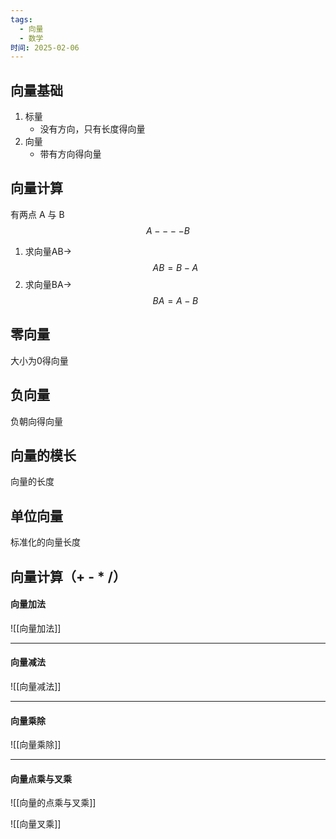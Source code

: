 ```yaml
---
tags:
  - 向量
  - 数学
时间: 2025-02-06
---
```


## 向量基础
1. 标量
	-  没有方向，只有长度得向量
2. 向量
	-  带有方向得向量

## 向量计算
有两点 A 与 B 
$$
A ----  B
$$
1. 求向量AB->
$$
AB  =  B - A
$$
1. 求向量BA->
$$
BA = A - B
$$

## 零向量
大小为0得向量

## 负向量
负朝向得向量

## 向量的模长
向量的长度

## 单位向量
标准化的向量长度

## 向量计算（+ - * /）
#### 向量加法
![[向量加法]]
***

#### 向量减法

![[向量减法]]
***

#### 向量乘除
![[向量乘除]]

***

#### 向量点乘与叉乘
![[向量的点乘与叉乘]]

![[向量叉乘]]